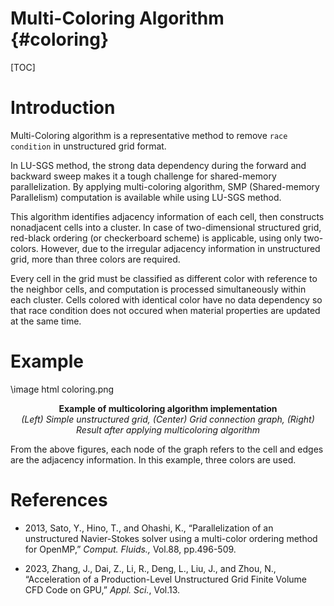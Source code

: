 Multi-Coloring Algorithm                          {#coloring}
======

[TOC]



# Introduction

Multi-Coloring algorithm is a representative method to remove `race condition` in unstructured grid format.  
  
In LU-SGS method, the strong data dependency during the forward and backward sweep makes it a tough challenge for shared-memory parallelization. By applying multi-coloring algorithm, SMP (Shared-memory Parallelism) computation is available while using LU-SGS method.  
  
This algorithm identifies adjacency information of each cell, then constructs nonadjacent cells into a cluster. In case of two-dimensional structured grid, red-black ordering (or checkerboard scheme) is applicable, using only two-colors. However, due to the irregular adjacency information in unstructured grid, more than three colors are required.  
  
Every cell in the grid must be classified as different color with reference to the neighbor cells, and computation is processed simultaneously within each cluster. Cells colored with identical color have no data dependency so that race condition does not occured when material properties are updated at the same time.


# Example

\image html coloring.png

<CENTER>

**Example of multicoloring algorithm implementation**  
*(Left) Simple unstructured grid, (Center) Grid connection graph, (Right) Result after applying multicoloring algorithm*

</CENTER>


From the above figures, each node of the graph refers to the cell and edges are the adjacency information. In this example, three colors are used.



# References

- 2013, Sato, Y., Hino, T., and Ohashi, K., “Parallelization of an unstructured Navier-Stokes solver using a multi-color ordering method for OpenMP,” *Comput. Fluids.,* Vol.88, pp.496-509.

- 2023, Zhang, J., Dai, Z., Li, R., Deng, L., Liu, J., and Zhou, N., “Acceleration of a Production-Level Unstructured Grid Finite Volume CFD Code on GPU,” *Appl. Sci.*, Vol.13.